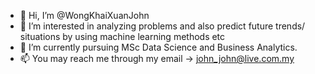 - 👋 Hi, I’m @WongKhaiXuanJohn
- 👀 I’m interested in analyzing problems and also predict future trends/ situations by using machine learning methods etc
- 🌱 I’m currently pursuing MSc Data Science and Business Analytics.
- 📫 You may reach me through my email -> john_john@live.com.my

<!---
WongKhaiXuanJohn/WongKhaiXuanJohn is a ✨ special ✨ repository because its `README.md` (this file) appears on your GitHub profile.
You can click the Preview link to take a look at your changes.
--->
